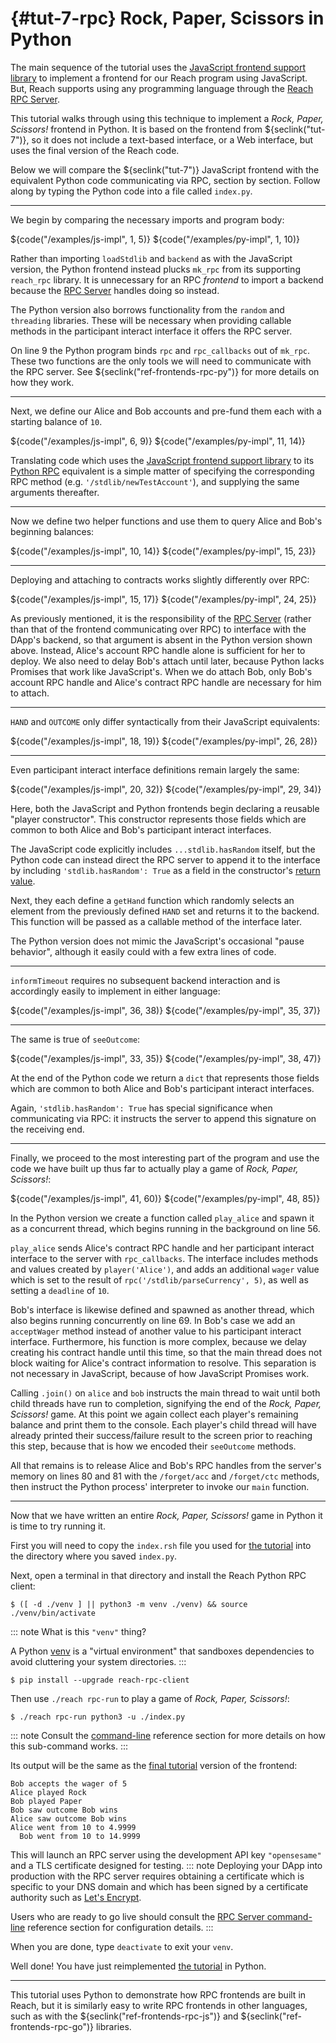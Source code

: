 


# {#tut-7-rpc} Rock, Paper, Scissors in Python





The main sequence of the tutorial uses the
[JavaScript frontend support library](##ref-frontends-js) to implement
a frontend for our Reach program using JavaScript.
But, Reach supports using any programming language through the
[Reach RPC Server](##ref-backends-rpc).

This tutorial walks through using this technique to implement a _Rock, Paper, Scissors!_ frontend
in Python.
It is based on the frontend from ${seclink("tut-7")}, so it does not include a
text-based interface, or a Web interface, but uses the final version of the
Reach code.

Below we will compare the ${seclink("tut-7")} JavaScript frontend with the
equivalent Python code communicating via RPC, section by section.
Follow along by typing the Python code into a file called `index.py`.

---

We begin by comparing the necessary imports and program body:

${code("/examples/js-impl", 1, 5)}
${code("/examples/py-impl", 1, 10)}

Rather than importing `loadStdlib` and `backend` as with the
JavaScript version, the Python frontend instead plucks `mk_rpc` from its
supporting `reach_rpc` library.
It is unnecessary for an RPC _frontend_ to import a backend
because the [RPC Server](##ref-backends-rpc) handles doing so instead.

The Python version also borrows functionality from the `random` and
`threading` libraries.
These will be necessary when providing callable methods in the
participant interact interface it offers the RPC server.

On line 9 the Python program binds `rpc` and `rpc_callbacks` out of
`mk_rpc`.
These two functions are the only tools we will need to communicate with the
RPC server.
See ${seclink("ref-frontends-rpc-py")} for more details on how they work.


---

Next, we define our Alice and Bob accounts and pre-fund them each with a
starting balance of `10`.

${code("/examples/js-impl", 6, 9)}
${code("/examples/py-impl", 11, 14)}

Translating code which uses the
[JavaScript frontend support library](##ref-frontends-js) to its
[Python RPC](##ref-frontends-rpc-py) equivalent is a simple matter of
specifying the corresponding RPC method (e.g.
`'/stdlib/newTestAccount'`), and supplying the same arguments thereafter.

---
Now we define two helper functions and use them to query Alice and Bob's
beginning balances:

${code("/examples/js-impl", 10, 14)}
${code("/examples/py-impl", 15, 23)}

---

Deploying and attaching to contracts works slightly differently over RPC:

${code("/examples/js-impl", 15, 17)}
${code("/examples/py-impl", 24, 25)}

As previously mentioned, it is the responsibility of the
[RPC Server](##ref-backends-rpc) (rather than that of the frontend
communicating over RPC) to interface with the DApp's backend, so that
argument is absent in the Python version shown above.
Instead, Alice's account RPC handle alone is sufficient for her to
deploy.
We also need to delay Bob's attach until later, because Python lacks Promises that work like JavaScript's.
When we do attach Bob, only Bob's account RPC handle and Alice's
contract RPC handle are necessary for him to attach.

---

`HAND` and `OUTCOME` only differ syntactically from their JavaScript
equivalents:

${code("/examples/js-impl", 18, 19)}
${code("/examples/py-impl", 26, 28)}

---

Even participant interact interface definitions remain largely the same:

${code("/examples/js-impl", 20, 32)}
${code("/examples/py-impl", 29, 34)}

Here, both the JavaScript and Python frontends begin declaring a
reusable "player constructor".
This constructor represents those fields which are common to both Alice and
Bob's participant interact interfaces.

The JavaScript code explicitly includes `...stdlib.hasRandom` itself, but
the Python code can instead direct the RPC server to append it to the interface
by including `'stdlib.hasRandom': True` as a field in the constructor's
[return value](#py-return).

Next, they each define a `getHand` function which randomly selects an
element from the previously defined `HAND` set and returns it to the
backend.
This function will be passed as a callable method of the interface later.

The Python version does not mimic the JavaScript's occasional "pause behavior",
although it easily could with a few extra lines of code.

---

`informTimeout` requires no subsequent backend interaction and is
accordingly easily to implement in either language:

${code("/examples/js-impl", 36, 38)}
${code("/examples/py-impl", 35, 37)}

---

<a name="py-return"></a>
The same is true of `seeOutcome`:

${code("/examples/js-impl", 33, 35)}
${code("/examples/py-impl", 38, 47)}

At the end of the Python code we return a `dict` that represents those
fields which are common to both Alice and Bob's
participant interact interfaces.

Again, `'stdlib.hasRandom': True` has special significance when
communicating via RPC: it instructs the server to append this signature on the
receiving end.

---

Finally, we proceed to the most interesting part of the program and use the
code we have built up thus far to actually play a game of _Rock, Paper, Scissors!_:

${code("/examples/js-impl", 41, 60)}
${code("/examples/py-impl", 48, 85)}

In the Python version we create a function called `play_alice` and spawn
it as a concurrent thread, which begins running in the background on line 56.

`play_alice` sends Alice's contract RPC handle and her
participant interact interface to the server with `rpc_callbacks`.
The interface includes methods and values created by `player('Alice')`,
and adds an additional `wager` value which is set to the result of
`rpc('/stdlib/parseCurrency', 5)`,
as well as setting a `deadline` of `10`.

Bob's interface is likewise defined and spawned as another thread, which also
begins running concurrently on line 69.
In Bob's case we add an `acceptWager` method instead of another value to
his participant interact interface.
Furthermore, his function is more complex, because we delay creating his contract handle until this time, so that the main thread does not block waiting for Alice's contract information to resolve.
This separation is not necessary in JavaScript, because of how JavaScript Promises work.

Calling `.join()` on `alice` and `bob` instructs the main thread
to wait until both child threads have run to completion, signifying the end of
the _Rock, Paper, Scissors!_ game.
At this point we again collect each player's remaining balance and print them
to the console.
Each player's child thread will have already printed their success/failure
result to the screen prior to reaching this step, because that is how we encoded
their `seeOutcome` methods.

All that remains is to release Alice and Bob's RPC handles from the
server's memory on lines 80 and 81 with the `/forget/acc` and
`/forget/ctc` methods, then instruct the Python process' interpreter to
invoke our `main` function.

---

Now that we have written an entire _Rock, Paper, Scissors!_ game in Python it is time to try
running it.

First you will need to copy the `index.rsh` file you used for [the tutorial](##tut-7)
into the directory where you saved `index.py`.

Next, open a terminal in that directory and install the Reach Python RPC
client:
```
$ ([ -d ./venv ] || python3 -m venv ./venv) && source ./venv/bin/activate
```

::: note
What is this `"venv"` thing?

A Python
[venv](https://packaging.python.org/guides/installing-using-pip-and-virtual-environments/#creating-a-virtual-environment)
is a "virtual environment" that sandboxes dependencies to avoid cluttering your
system directories.
:::
```
$ pip install --upgrade reach-rpc-client
```


Then use `./reach rpc-run` to play a game of _Rock, Paper, Scissors!_:
```
$ ./reach rpc-run python3 -u ./index.py
```


::: note
Consult the [command-line](##ref-usage-rpc-run) reference section for more details on
how this sub-command works.
:::

Its output will be the same as the [final tutorial](##tut-7) version of the frontend:

```
Bob accepts the wager of 5
Alice played Rock
Bob played Paper
Bob saw outcome Bob wins
Alice saw outcome Bob wins
Alice went from 10 to 4.9999
  Bob went from 10 to 14.9999
```


This will launch an RPC server using the development API key
`"opensesame"` and a TLS certificate designed for testing.
::: note
Deploying your DApp into production with the RPC server requires obtaining a
certificate which is specific to your DNS domain and which has been signed by a
certificate authority such as
[Let's Encrypt](https://letsencrypt.org/getting-started/).

Users who are ready to go live should consult the [RPC Server command-line](##ref-usage-rpc-server)
reference section for configuration details.
:::

When you are done, type `deactivate` to exit your `venv`.

Well done! You have just reimplemented [the tutorial](##tut-7) in Python.

---

This tutorial uses Python to demonstrate how RPC frontends are
built in Reach, but it is similarly easy to write RPC frontends in other
languages, such as with the ${seclink("ref-frontends-rpc-js")} and
${seclink("ref-frontends-rpc-go")} libraries.
